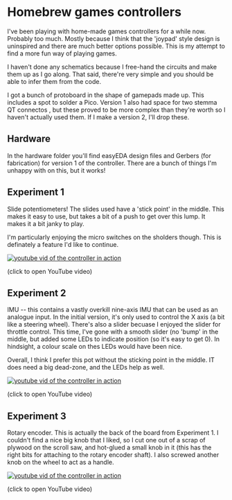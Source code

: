 # Homebrew games controllers
I've been playing with home-made games controllers for a while now. Probably too much. 
Mostly because I think that the 'joypad' style design is uninspired and there are much better options possible. This is my attempt to find a more fun way of playing games.

I haven't done any schematics because I free-hand the circuits and make them up as I go along. That said, there're very simple and you should be able to infer them from the code.

I got a bunch of protoboard in the shape of gamepads made up. This includes a spot to solder a Pico. Version 1 also had space for two stemma QT connectos , 
but these proved to be more complex than they're worth so I haven't actually used them. If I make a version 2, I'll drop these.

## Hardware
In the hardware folder you'll find easyEDA design files and Gerbers (for fabrication) for version 1 of the controller. There are a bunch of things I'm unhappy with on this, but it works!

## Experiment 1
Slide potentiometers!
The slides used have a 'stick point' in the middle. This makes it easy to use, but takes a bit of a push to get over this lump. It makes it a bit janky to play.

I'm particularly enjoying the micro switches on the sholders though. This is definately a feature I'd like to continue.

[![youtube vid of the controller in action](https://img.youtube.com/vi/RL6uFd8PuKk/0.jpg)](https://www.youtube.com/watch?v=RL6uFd8PuKk)

(click to open YouTube video)

## Experiment 2
IMU -- this contains a vastly overkill nine-axis IMU that can be used as an analogue input. In the initial version, it's only used to control the X axis (a bit like a steering wheel). There's also a slider becuase I enjoyed the slider for throttle control. This time, I've gone with a smooth slider (no 'bump' in the middle, but added some LEDs to indicate position (so it's easy to get 0). In hindsight, a colour scale on thes LEDs would have been nice.

Overall, I think I prefer this pot without the sticking point in the middle. IT does need a big dead-zone, and the LEDs help as well.

[![youtube vid of the controller in action](https://img.youtube.com/vi/P0G-hcmtkKg/0.jpg)](https://www.youtube.com/watch?v=P0G-hcmtkKg) 

(click to open YouTube video)

## Experiment 3
Rotary encoder. This is actually the back of the board from Experiment 1. I couldn't find a nice big knob that I liked, so I cut one out of a scrap of plywood on the scroll saw, and hot-glued a small knob in it (this has the right bits for attaching to the rotary encoder shaft). I also screwed another knob on the wheel to act as a handle.

[![youtube vid of the controller in action](https://img.youtube.com/vi/HdFMW8ZR8MQ/0.jpg)](https://www.youtube.com/watch?v=HdFMW8ZR8MQ) 

(click to open YouTube video)


